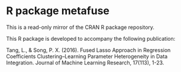 # R package metafuse

This is a read-only mirror of the CRAN R package repository.  

This R package is developed to accompany the following publication:

Tang, L., & Song, P. X. (2016). Fused Lasso Approach in Regression Coefficients Clustering–Learning Parameter Heterogeneity in Data Integration. Journal of Machine Learning Research, 17(113), 1-23.
